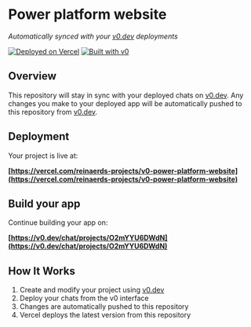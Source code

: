 # Power platform website

*Automatically synced with your [v0.dev](https://v0.dev) deployments*

[![Deployed on Vercel](https://img.shields.io/badge/Deployed%20on-Vercel-black?style=for-the-badge&logo=vercel)](https://vercel.com/reinaerds-projects/v0-power-platform-website)
[![Built with v0](https://img.shields.io/badge/Built%20with-v0.dev-black?style=for-the-badge)](https://v0.dev/chat/projects/O2mYYU6DWdN)

## Overview

This repository will stay in sync with your deployed chats on [v0.dev](https://v0.dev).
Any changes you make to your deployed app will be automatically pushed to this repository from [v0.dev](https://v0.dev).

## Deployment

Your project is live at:

**[https://vercel.com/reinaerds-projects/v0-power-platform-website](https://vercel.com/reinaerds-projects/v0-power-platform-website)**

## Build your app

Continue building your app on:

**[https://v0.dev/chat/projects/O2mYYU6DWdN](https://v0.dev/chat/projects/O2mYYU6DWdN)**

## How It Works

1. Create and modify your project using [v0.dev](https://v0.dev)
2. Deploy your chats from the v0 interface
3. Changes are automatically pushed to this repository
4. Vercel deploys the latest version from this repository